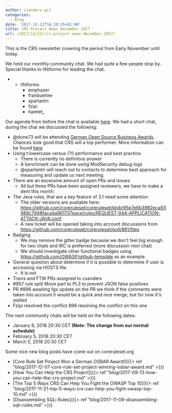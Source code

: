 ```yaml
---
author: csanders-git
categories:
  - Blog
date: '2017-12-12T16:20:35+01:00'
title: CRS Project News December 2017
url: /2017/12/12/crs-project-news-december-2017/
---
```



This is the CRS newsletter covering the period from Early November until today.

We held our monthly community chat. We had quite a few people stop by. Special thanks to lifeforms for leading the chat.

- - lifeforms
    - emphazer
    - franbuehler
    - spartantri
    - fzipi
    - hamlet\_

Our agenda from before the chat is available [here](https://github.com/coreruleset/coreruleset/issues/972). We had a short chat, during the chat we discussed the following:

- @dune73 will be attending [German Open Source Business Awards](https://award.osb-alliance.de). Chances look good that CRS will a top performer. More information can be found [here](https://osb-alliance.de/news/osbar-gewinner-2017-ausgezeichnet)
- Using t:lowercase versus (?i) performance and best practice. 
    - There is currently no definitive answer
    - A benchmark can be done using ModSecurity debug logs
    - @spartantri will reach out to contacts to determine best approach for measuring and update us next meeting.
- There are an excessive amount of open PRs and Issues 
    - All but three PRs have been assigned reviewers, we have to make a dent this month.
- The Java rules, that are a key feature of 3.1 need some attention 
    - The older versions are available here: https://github.com/coreruleset/coreruleset/blob/95e7e6b3982eca93989c7948faca4a961737eace/rules/REQUEST-944-APPLICATION-ATTACK-JAVA.conf
    - A new ticket will be opened taking into account discussions from https://github.com/coreruleset/coreruleset/pull/881/files
- Badging 
    - We may remove the gitter badge because we don't feel big enough for two chats and IRC is preferred (more discussion next chat)
    - We should investigate other functional badges using https://github.com/OWASP/github-template as an example.
- General question about determine if it is possible to determine if user is accessing via HOSTS file. 
    - It is not
- Travis and FTW PRs assigned to csanders
- \#957 rule split Move part to PL3 to prevent JSON false positives
- PR #896 awaiting fgs update on the PR we think if the comments were taken into account it would be a quick and nice merge, but for now it's stalled
- Fzipi resolved the conflict 896 resolving the conflict on this one

The next community chats will be held on the following dates:

- January 8, 2018 20:30 CET **(Note: The change from our normal schedule)**
- February 5, 2018 20:30 CET
- March 5, 2018 20:30 CET

Some nice new blog posts have come out on coreruleset.org

- [Core Rule Set Project Won a German OSBAR Award!]({{< ref "blog/2017-12-07-core-rule-set-project-winning-osbar-award.md" >}})
- [How You Can Help the CRS Project]({{< ref "blog/2017-09-13-how-you-can-help-the-crs-project.md" >}})
- [The Top 5 Ways CRS Can Help You Fight the OWASP Top 10]({{< ref "blog/2017-11-21-top-5-ways-crs-can-help-you-fight-owasp-top-10.md" >}})
- [Disassembling SQLi Rules]({{< ref "blog/2017-11-09-disassembling-sqli-rules.md" >}})
